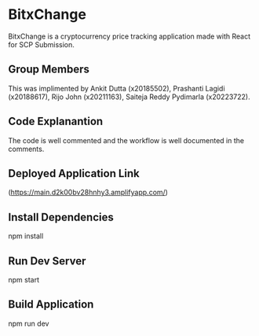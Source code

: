 # BitxChange
BitxChange is a cryptocurrency price tracking application made with React for SCP Submission.

## Group Members
This was implimented by Ankit Dutta (x20185502), Prashanti Lagidi (x20188617), Rijo John (x20211163), Saiteja Reddy Pydimarla (x20223722).

## Code Explanantion
The code is well commented and the workflow is well documented in the comments.

## Deployed Application Link
(https://main.d2k00bv28hnhy3.amplifyapp.com/)

## Install Dependencies
npm install

## Run Dev Server
npm start

## Build Application
npm run dev